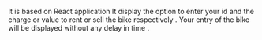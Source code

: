 It is based on React application
It display the option to enter your id and the charge or value to rent or sell the bike respectively .
Your entry of the bike will be displayed without any delay in time .


